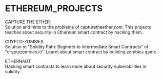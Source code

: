 # ETHEREUM_PROJECTS

CAPTURE THE ETHER<br />
Solution and hints to the problems of capturetheether.com. This projects teaches about security in Ethereum smart contract by hacking them.

CRYPTO-ZOMBIES <br />
Solution to "Solidity Path: Beginner to Intermediate Smart Contracts" of "cryptozombies.io". Learnt about smart contract by building zombies game.

ETHERNAUT<br />
Hacking smart contracts to learn more about security vulnerabilities in solidity.
